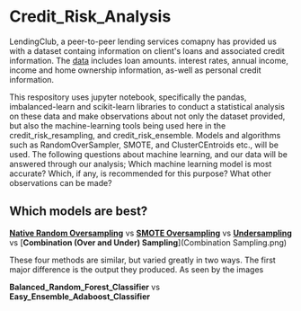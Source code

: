 # Credit_Risk_Analysis
  LendingClub, a peer-to-peer lending services comapny has provided us with a dataset containg information on client's loans and associated credit information. The [data]() includes loan amounts. interest rates, annual income, income and home ownership information, as-well as personal credit information. 
  
  This respository uses jupyter notebook, specifically the pandas, imbalanced-learn and scikit-learn libraries to conduct a statistical analysis on these data and make observations about not only the dataset provided, but also the machine-learning tools being used here in the credit_risk_resampling, and credit_risk_ensemble. Models and algorithms such as RandomOverSampler, SMOTE, and ClusterCEntroids etc., will be used. The following questions about machine learning, and our data will be answered through our analysis; Which machine learning model is most accurate? Which, if any, is recommended for this purpose? What other observations can be made?
  
## Which models are best?

[**Native Random Oversampling**](Naive_Random_Oversampling.png) vs [**SMOTE Oversampling**](SMOTE_Oversampling.png) vs [**Undersampling**](Undersampling) vs [**Combination (Over and Under) Sampling**](Combination Sampling.png)

  These four methods are similar, but varied greatly in two ways. The first major difference is the output they produced. As seen by the images 
 
 **Balanced_Random_Forest_Classifier** vs **Easy_Ensemble_Adaboost_Classifier**

